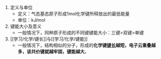 1. 定义与单位
	- 定义：气态基态原子形成1mol化学键所释放出的最低能量
	- 单位：kJ/mol
2. 键能大小及意义
	- 一般情况下，同种原子形成的不同键键能大小：三键>双键>单键
3. [[学习/化学/键长]]与[[学习/化学/键能]]
	- 一般情况下，结构相似的分子，形成的**化学键[键长](学习/化学/键长.md)越短，电子云重叠越多，该共价键就越牢固，键能越大**。